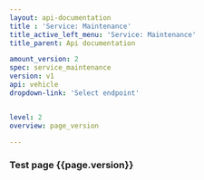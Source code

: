 ```yaml
---
layout: api-documentation
title : 'Service: Maintenance'
title_active_left_menu: 'Service: Maintenance'
title_parent: Api documentation

amount_version: 2
spec: service_maintenance
version: v1
api: vehicle
dropdown-link: 'Select endpoint'


level: 2
overview: page_version

---
```



### Test page {{page.version}}


